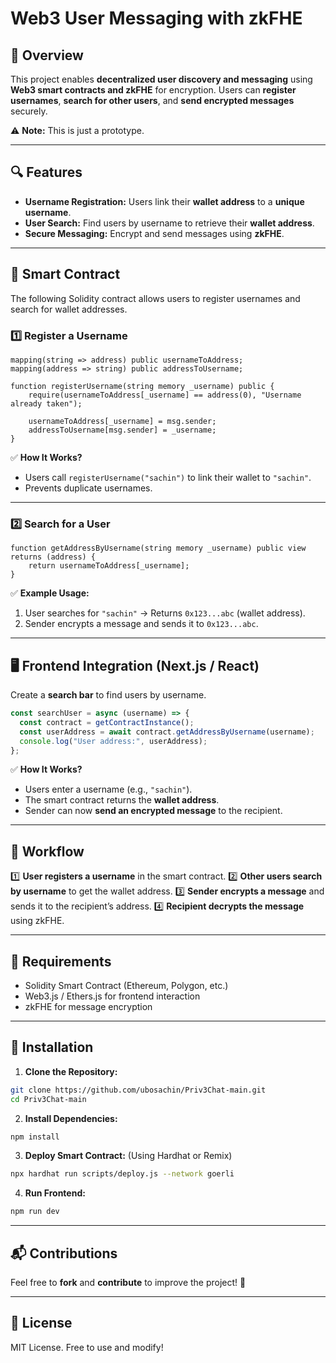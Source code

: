 # Web3 User Messaging with zkFHE

## 🚀 Overview
This project enables **decentralized user discovery and messaging** using **Web3 smart contracts and zkFHE** for encryption. Users can **register usernames**, **search for other users**, and **send encrypted messages** securely.

⚠️ **Note:** This is just a prototype.

---

## 🔍 Features
- **Username Registration:** Users link their **wallet address** to a **unique username**.
- **User Search:** Find users by username to retrieve their **wallet address**.
- **Secure Messaging:** Encrypt and send messages using **zkFHE**.

---

## 📌 Smart Contract
The following Solidity contract allows users to register usernames and search for wallet addresses.

### **1️⃣ Register a Username**
```solidity
mapping(string => address) public usernameToAddress;
mapping(address => string) public addressToUsername;

function registerUsername(string memory _username) public {
    require(usernameToAddress[_username] == address(0), "Username already taken");

    usernameToAddress[_username] = msg.sender;
    addressToUsername[msg.sender] = _username;
}
```
✅ **How It Works?**
- Users call `registerUsername("sachin")` to link their wallet to `"sachin"`.
- Prevents duplicate usernames.

---

### **2️⃣ Search for a User**
```solidity
function getAddressByUsername(string memory _username) public view returns (address) {
    return usernameToAddress[_username];
}
```
✅ **Example Usage:**
1. User searches for `"sachin"` → Returns `0x123...abc` (wallet address).
2. Sender encrypts a message and sends it to `0x123...abc`.

---

## 🖥️ Frontend Integration (Next.js / React)
Create a **search bar** to find users by username.

```javascript
const searchUser = async (username) => {
  const contract = getContractInstance();
  const userAddress = await contract.getAddressByUsername(username);
  console.log("User address:", userAddress);
};
```
✅ **How It Works?**
- Users enter a username (e.g., `"sachin"`).
- The smart contract returns the **wallet address**.
- Sender can now **send an encrypted message** to the recipient.

---

## 🔧 Workflow
1️⃣ **User registers a username** in the smart contract.
2️⃣ **Other users search by username** to get the wallet address.
3️⃣ **Sender encrypts a message** and sends it to the recipient’s address.
4️⃣ **Recipient decrypts the message** using zkFHE.

---

## 📜 Requirements
- Solidity Smart Contract (Ethereum, Polygon, etc.)
- Web3.js / Ethers.js for frontend interaction
- zkFHE for message encryption

---

## 📖 Installation
1. **Clone the Repository:**
```sh
git clone https://github.com/ubosachin/Priv3Chat-main.git
cd Priv3Chat-main
```
2. **Install Dependencies:**
```sh
npm install
```
3. **Deploy Smart Contract:** (Using Hardhat or Remix)
```sh
npx hardhat run scripts/deploy.js --network goerli
```
4. **Run Frontend:**
```sh
npm run dev
```

---

## 📬 Contributions
Feel free to **fork** and **contribute** to improve the project! 🚀

---

## 📜 License
MIT License. Free to use and modify!


